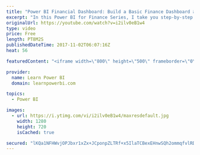 ```yaml
---
title: "Power BI Financial Dashboard: Build a Basic Finance Dashboard 📈 📊"
excerpt: "In this Power BI for Finance Series, I take you step-by-step in building Power BI financial reports and dashboards. More videos coming soon, subscribe to always be notified https://goo.gl/P79Hcr  FREE Power BI Step-by-Step Tutorial http://www.learnpowerbi.com/bonus 👉 Download Lesson PBIX Files at http://www.learnpowerbi.com/bonus-download"
originalUrl: https://youtube.com/watch?v=i2ilv0eB1w4
type: video
price: Free
length: PT8M2S
publishedDateTime: 2017-11-02T06:07:16Z
heat: 56

featuredContent: "<iframe width=\"800\" height=\"500\" frameborder=\"0\" src=\"https://www.youtube.com/embed/i2ilv0eB1w4\" allow=\"accelerometer; autoplay; encrypted-media; gyroscope; picture-in-picture\" allowfullscreen></iframe>"

provider:
  name: Learn Power BI
  domain: learnpowerbi.com

topics:
  - Power BI

images:
  - url: https://i.ytimg.com/vi/i2ilv0eB1w4/maxresdefault.jpg
    width: 1280
    height: 720
    isCached: true

secured: "lKQa1NFHWvjOPJbxr1xZx+JCponpZLTRf+x5IlaTCBexEHnwSQh2ommqfvlRDb+8KDQwfxvC2YpP+i8g7YO7c9DFUGijNS56tGYZyGguA80caBT2zGBt0871q0xDmx0MicZ29kE3rMj69hR2cZtAkBfBr4kcimLuD/E+5C+BfivkPqgtnh+JxSWPR4tUy6y+qffmAKKXvkdySLADemWQJuZ/13HDLGv6qOVrGGYnDE8mJv5+XayumBNW4PcRBYryOSmYUtfWtAURu30ARj2MHxst7IyGnrPe5mgz8DcC2KqlGZtb07paOMLIglyiPmLiUhVIFdJtGnrtqoYUSgqNjCr+gr/lV9Oz/Mwq2Cb1/U+xD41S+Isif4q2wtjvLVQIhrd8FdnuRNh00j0KqxqOHVRHGsQNn8v+ILL4MgTHw9I=;j3kiWjDvQ4/Ju1vsJdiAcA=="
---
```


